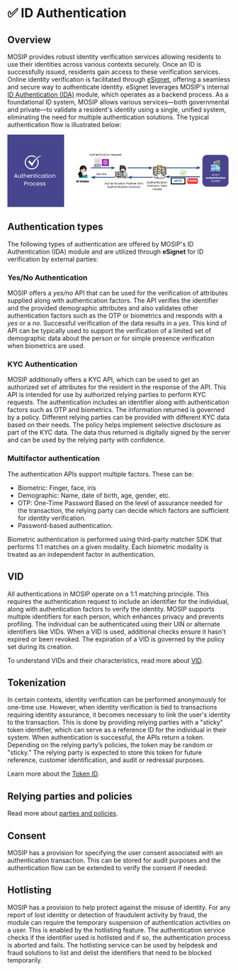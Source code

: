# ✅ ID Authentication

## Overview

MOSIP provides robust identity verification services allowing residents to use their identities across various contexts securely. Once an ID is successfully issued, residents gain access to these verification services. Online identity verification is facilitated through [eSignet](https://docs.esignet.io/), offering a seamless and secure way to authenticate identity. eSignet leverages MOSIP's internal [ID Authentication (IDA)](https://docs.mosip.io/1.2.0/modules/id-authentication-services) module, which operates as a backend process. As a foundational ID system, MOSIP allows various services—both governmental and private—to validate a resident's identity using a single, unified system, eliminating the need for multiple authentication solutions. The typical authentication flow is illustrated below:

![Authentication Process](.gitbook/assets/ida-process.png)

## Authentication types

The following types of authentication are offered by MOSIP's ID Authentication (IDA) module and are utilized through **eSignet** for ID verification by external parties:

### Yes/No Authentication

MOSIP offers a _yes/no_ API that can be used for the verification of attributes supplied along with authentication factors. The API verifies the identifier and the provided demographic attributes and also validates other authentication factors such as the OTP or biometrics and responds with a _yes_ or a _no_. Successful verification of the data results in a _yes_. This kind of API can be typically used to support the verification of a limited set of demographic data about the person or for simple presence verification when biometrics are used.

### KYC Authentication

MOSIP additionally offers a KYC API, which can be used to get an authorized set of attributes for the resident in the response of the API. This API is intended for use by authorized relying parties to perform KYC requests. The authentication includes an identifier along with authentication factors such as OTP and biometrics. The information returned is governed by a policy. Different relying parties can be provided with different KYC data based on their needs. The policy helps implement selective disclosure as part of the KYC data. The data thus returned is digitally signed by the server and can be used by the relying party with confidence.

### Multifactor authentication

The authentication APIs support multiple factors. These can be:

* Biometric: Finger, face, iris
* Demographic: Name, date of birth, age, gender, etc.
* OTP: One-Time Password Based on the level of assurance needed for the transaction, the relying party can decide which factors are sufficient for identity verification.
* Password-based authentication.

Biometric authentication is performed using third-party matcher SDK that performs 1:1 matches on a given modality. Each biometric modality is treated as an independent factor in authentication.

## VID

All authentications in MOSIP operate on a 1:1 matching principle. This requires the authentication request to include an identifier for the individual, along with authentication factors to verify the identity. MOSIP supports multiple identifiers for each person, which enhances privacy and prevents profiling. The individual can be authenticated using their UIN or alternate identifiers like VIDs. When a VID is used, additional checks ensure it hasn't expired or been revoked. The expiration of a VID is governed by the policy set during its creation.

To understand VIDs and their characteristics, read more about [VID](id-lifecycle-management/identifiers.md#vid).

## Tokenization

In certain contexts, identity verification can be performed anonymously for one-time use. However, when identity verification is tied to transactions requiring identity assurance, it becomes necessary to link the user's identity to the transaction. This is done by providing relying parties with a "sticky" token identifier, which can serve as a reference ID for the individual in their system. When authentication is successful, the APIs return a token. Depending on the relying party’s policies, the token may be random or "sticky." The relying party is expected to store this token for future reference, customer identification, and audit or redressal purposes.

Learn more about the [Token ID](id-lifecycle-management/identifiers.md#token).

## Relying parties and policies

Read more about [parties and policies](modules/partner-management-services/pms-existing/partner-policies.md).

## Consent

MOSIP has a provision for specifying the user consent associated with an authentication transaction. This can be stored for audit purposes and the authentication flow can be extended to verify the consent if needed.

## Hotlisting

MOSIP has a provision to help protect against the misuse of identity. For any report of lost identity or detection of fraudulent activity by fraud, the module can require the temporary suspension of authentication activities on a user. This is enabled by the hotlisting feature. The authentication service checks if the identifier used is hotlisted and if so, the authentication process is aborted and fails. The hotlisting service can be used by helpdesk and fraud solutions to list and delist the identifiers that need to be blocked temporarily.
